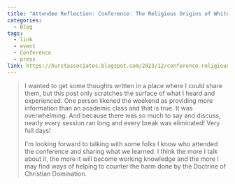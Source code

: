 ```yaml
---
title: "Attendee Reflection: Conference: The Religious Origins of White Supremacy: Johnson v. M’Intosh and the Doctrine of Christian Discovery"
categories:
  - Blog
tags:
  - link
  - event
  - Conference
  - press
link: https://hurstassociates.blogspot.com/2023/12/conference-religious-origins-of-white.html
---
```

> I wanted to get some thoughts written in a place where I could share them, but this post only scratches the surface of what I heard and experienced.  One person likened the weekend as providing more information than an academic class and that is true. It was overwhelming.  And because there was so much to say and discuss, nearly every session ran long and every break was eliminated! Very full days!
> 
> I'm looking forward to talking with some folks I know who attended the conference and sharing what we learned. I think the more I talk about it, the more it will become working knowledge and the more I may find ways of helping to counter the harm done by the Doctrine of Christian Domination.
